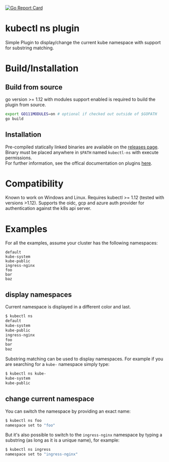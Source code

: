 [![Go Report Card](https://goreportcard.com/badge/github.com/postfinance/kubectl-ns)](https://goreportcard.com/report/github.com/postfinance/kubectl-ns)
# kubectl ns plugin
Simple Plugin to display/change the current kube namespace with support for substring matching.

# Build/Installation
## Build from source
go version >= 1.12 with modules support enabled is required to build the plugin from source.
```bash
export GO111MODULES=on # optional if checked out outside of $GOPATH
go build
```
## Installation
Pre-compiled statically linked binaries are available on the [releases page](https://github.com/postfinance/kubectl-ns/releases).
Binary must be placed anywhere in `$PATH` named `kubectl-ns` with execute permissions.  
For further information, see the offical documentation on plugins [here](https://kubernetes.io/docs/tasks/extend-kubectl/kubectl-plugins/).

# Compatibility
Known to work on Windows and Linux. Requires kubectl >= 1.12 (tested with versions >1.12).
Supports the oidc, gcp and azure auth provider for authentication against the k8s api server.

# Examples
For all the examples, assume your cluster has the following namespaces:
```
default
kube-system
kube-public
ingress-nginx
foo
bar
baz
```

## display namespaces
Current namespace is displayed in a different color and last.
```bash
$ kubectl ns
default
kube-system
kube-public
ingress-nginx
foo
bar
baz
```

Substring matching can be used to display namespaces. For example if you are searching for a `kube-` namespace simply type:
```bash
$ kubectl ns kube-
kube-system
kube-public
```

## change current namespace
You can switch the namespace by providing an exact name:
```bash
$ kubectl ns foo
namespace set to "foo"
```

But it's also possible to switch to the `ingress-nginx` namespace by typing a substring (as long as it is a unique name), for example:
```bash
$ kubectl ns ingress
namespace set to "ingress-nginx"
```
